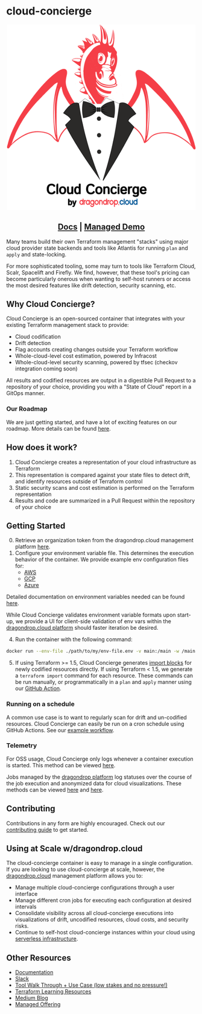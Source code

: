 # cloud-concierge
<p align="center">
<img width="500" src=./images/cloud-concierge-logo.png>
</p>
<h2 align="center">
<a href="https://docs.cloudconcierge.io" target="_blank">Docs</a> |
<a href="https://https://www.youtube.com/watch?v=y8OSfQQMEL0&t=12s" target="_blank"> Managed Demo </a>
</h2>

Many teams build their own Terraform management "stacks" using major cloud provider state backends
and tools like Atlantis for running `plan` and `apply` and state-locking. 

For more sophisticated tooling, some may turn to tools like Terraform Cloud,
Scalr, Spacelift and Firefly. We find, however, that these tool's pricing can become particularly onerous
when wanting to self-host runners or access the most desired features like drift detection, security scanning, etc.

## Why Cloud Concierge?
Cloud Concierge is an open-sourced container that integrates with your existing Terraform management stack to provide:
- Cloud codification
- Drift detection
- Flag accounts creating changes outside your Terraform workflow
- Whole-cloud-level cost estimation, powered by Infracost
- Whole-cloud-level security scanning, powered by tfsec (checkov integration coming soon)

All results and codified resources are output in a digestible Pull Request to a repository of your choice, providing you with a "State of Cloud"
report in a GitOps manner.

### Our Roadmap
We are just getting started, and have a lot of exciting features on our roadmap. More details can be found [here](https://github.com/dragondrop-cloud/cloud-concierge/wiki/Roadmap).

## How does it work?
1) Cloud Concierge creates a representation of your cloud infrastructure as Terraform
2) This representation is compared against your state files to detect drift, and identify resources outside of Terraform control
3) Static security scans and cost estimation is performed on the Terraform representation
4) Results and code are summarized in a Pull Request within the repository of your choice

## Getting Started
0) Retrieve an organization token from the dragondrop.cloud management platform [here](https://app.dragondrop.cloud).
1) Configure your environment variable file. This determines the execution behavior of the container. We provide example env configuration files for:
   - [AWS](./examples/environments/aws-example.env)
   - [GCP](./examples/environments/gcp-example.env)
   - [Azure](./examples/environments/azure-example.env)

Detailed documentation on environment variables needed can be found [here](https://docs.cloudconcierge.io/running-cloud-concierge/environment-variables).

While Cloud Concierge validates environment variable formats upon start-up, we provide a UI for client-side validation of env vars
within the [dragondrop.cloud platform](https://app.dragondrop.cloud/env-var-validator) should faster iteration be desired.

4) Run the container with the following command:
```bash
docker run --env-file ./path/to/my/env-file.env -v main:/main -w /main  dragondropcloud/cloud-concierge:latest
```

5) If using Terraform >= 1.5, Cloud Concierge generates [import blocks](https://medium.com/@hello_9187/terraform-1-5-xs-new-import-block-b8607c51287f) for newly codified resources directly.
If using Terraform < 1.5, we generate a `terraform import` command for each resource. These commands can be run manually,
or programmatically in a `plan` and `apply` manner using our [GitHub Action](https://github.com/dragondrop-cloud/github-action-tfstate-migration). 

### Running on a schedule
A common use case is to want to regularly scan for drift and un-codified resources. Cloud Concierge can easily be run
on a cron schedule using GitHub Actions. See our [example workflow](https://github.com/dragondrop-cloud/cloud-concierge/blob/dev/examples/github_action.yml).

### Telemetry
For OSS usage, Cloud Concierge only logs whenever a container execution is started. This method can be viewed [here](pkg/implementations/dragon_drop/http_dragondrop_oss_methods.go).
 
Jobs managed by the [dragondrop platform](https://dragondrop.cloud) log statuses over the course of the job execution and anonymized data for cloud visualizations. These methods
can be viewed [here](pkg/implementations/dragon_drop/http_dragondrop_managed_execution.go) and [here]([here](pkg/implementations/dragon_drop/http_dragondrop_managed_execution.go)).

## Contributing
Contributions in any form are highly encouraged. Check out our [contributing guide](CONTRIBUTING.md) to get started.

## Using at Scale w/dragondrop.cloud
The cloud-concierge container is easy to manage in a single configuration.
If you are looking to use cloud-concierge at scale, however, the [dragondrop.cloud](https://dragondrop.cloud/how-it-works) management platform allows you to:
- Manage multiple cloud-concierge configurations through a user interface
- Manage different cron jobs for executing each configuration at desired intervals
- Consolidate visibility across all cloud-concierge executions into visualizations of drift, uncodified resources, cloud costs, and security risks.
- Continue to self-host cloud-concierge instances within your cloud using [serverless infrastructure](https://registry.terraform.io/namespaces/dragondrop-cloud).

## Other Resources
- [Documentation](https://docs.cloudconcierge.io)
- [Slack](https://cloud-concierge.slack.com/join/shared_invite/zt-1xx3sqsb6-cekIXs2whccZvbU81Xn5qg#/shared-invite/email)
- [Tool Walk Through + Use Case (low stakes and no pressure!)](https://calendly.com/dragondrop-cloud/cloud-concierge-walk-through)
- [Terraform Learning Resources](https://dragondrop.cloud/learn/terraform/)
- [Medium Blog](https://medium.com/@hello_9187)
- [Managed Offering](https://dragondrop.cloud/how-it-works/)
